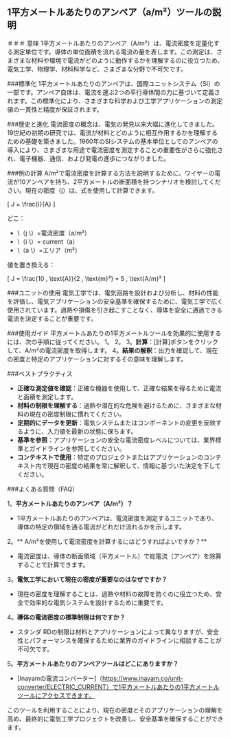 ## 1平方メートルあたりのアンペア（a/m²）ツールの説明

＃＃＃ 意味
1平方メートルあたりのアンペア（A/m²）は、電流密度を定量化する測定単位です。導体の単位面積を流れる電流の量を表します。この測定は、さまざまな材料や環境で電流がどのように動作するかを理解するのに役立つため、電気工学、物理学、材料科学など、さまざまな分野で不可欠です。

###標準化
1平方メートルあたりのアンペアは、国際ユニットシステム（SI）の一部です。アンペア自体は、電流を運ぶ2つの平行導体間の力に基づいて定義されます。この標準化により、さまざまな科学および工学アプリケーションの測定値の一貫性と精度が保証されます。

###歴史と進化
電流密度の概念は、電気の発見以来大幅に進化してきました。19世紀の初期の研究では、電流が材料とどのように相互作用するかを理解するための基礎を築きました。1960年のSIシステムの基本単位としてのアンペアの導入により、さまざまな用途で電流密度を測定することの重要性がさらに強化され、電子機器、通信、および発電の進歩につながりました。

###例の計算
A/m²で電流密度を計算する方法を説明するために、ワイヤーの電流が10アンペアを持ち、2平方メートルの断面積を持つシナリオを検討してください。現在の密度（j）は、式を使用して計算できます。

\[ J = \frac{I}{A} \]

どこ：
-  \（j \）=電流密度（a/m²）
-  \（i \）= current（a）
-  \（a \）=エリア（m²）

値を置き換える：

\[ J = \frac{10 \, \text{A}}{2 \, \text{m}²} = 5 \, \text{A/m}² \]

###ユニットの使用
電気工学では、電気回路を設計および分析し、材料の性能を評価し、電気アプリケーションの安全基準を確保するために、電気工学で広く使用されています。過熱や損傷を引き起こすことなく、導体を安全に通過できる電流を決定することが重要です。

###使用ガイド
平方メートルあたりの1平方メートルツールを効果的に使用するには、次の手順に従ってください。
1。
2。
3。**計算**：[計算]ボタンをクリックして、A/m²の電流密度を取得します。
4。**結果の解釈**：出力を確認して、現在の密度と特定のアプリケーションに対するその意味を理解します。

###ベストプラクティス
-  **正確な測定値を確認**：正確な機器を使用して、正確な結果を得るために電流と面積を測定します。
-  **材料の制限を理解する**：過熱や潜在的な危険を避けるために、さまざまな材料の現在の密度制限に慣れてください。
-  **定期的にデータを更新**：電気システムまたはコンポーネントの変更を反映するように、入力値を最新の状態に保ちます。
-  **基準を参照**：アプリケーションの安全な電流密度レベルについては、業界標準とガイドラインを参照してください。
-  **コンテキストで使用**：特定のプロジェクトまたはアプリケーションのコンテキスト内で現在の密度の結果を常に解釈して、情報に基づいた決定を下してください。

###よくある質問（FAQ）

1。**平方メートルあたりのアンペア（A/m²）？**
-  1平方メートルあたりのアンペアは、電流密度を測定するユニットであり、導体の特定の領域を通る電流がどれだけ流れるかを示します。

2。** A/m²を使用して電流密度を計算するにはどうすればよいですか？**
- 電流密度は、導体の断面領域（平方メートル）で総電流（アンペア）を除算することで計算できます。

3。**電気工学において現在の密度が重要なのはなぜですか？**
- 現在の密度を理解することは、過熱や材料の故障を防ぐのに役立つため、安全で効率的な電気システムを設計するために重要です。

4。**導体の電流密度の標準制限は何ですか？**
- スタンダ RDの制限は材料とアプリケーションによって異なりますが、安全性とパフォーマンスを確保するために業界のガイドラインに相談することが不可欠です。

5。**平方メートルあたりのアンペアツールはどこにありますか？**
-  [Inayamの電流コンバーター]（https://www.inayam.co/unit-converter/ELECTRIC_CURRENT）で1平方メートルあたりの1平方メートルツールにアクセスできます。

このツールを利用することにより、現在の密度とそのアプリケーションの理解を高め、最終的に電気工学プロジェクトを改善し、安全基準を確保することができます。